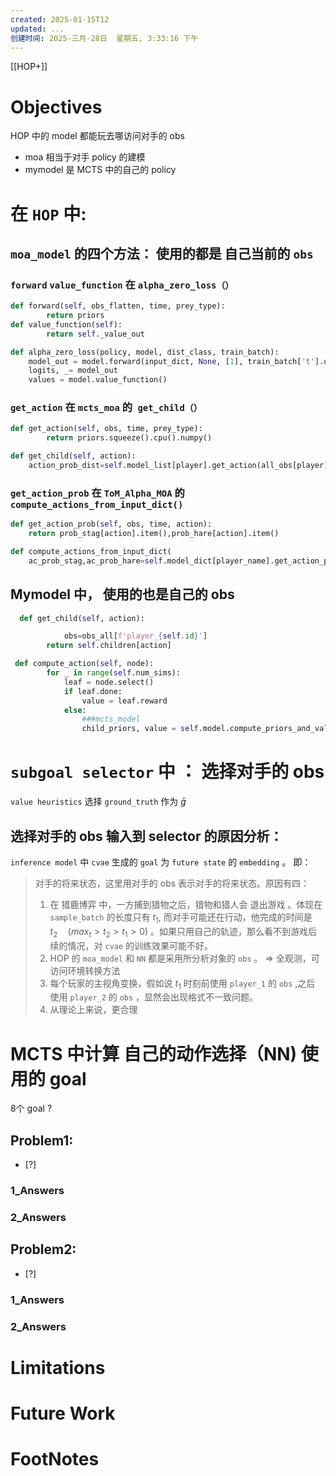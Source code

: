 ```yaml
---
created: 2025-01-15T12
updated: ...
创建时间: 2025-三月-28日  星期五, 3:33:16 下午
---
```

[[HOP+]]

# Objectives
HOP 中的 model 都能玩去哪访问对手的 obs 
- moa 相当于对手 policy  的建模
- mymodel  是 MCTS 中的自己的 policy 



#  在 `HOP` 中:
 
## `moa_model` 的四个方法： 使用的都是 自己当前的 `obs` 

### `forward` `value_function` 在 `alpha_zero_loss（）` 

```python
def forward(self, obs_flatten, time, prey_type):
        return priors
def value_function(self):
        return self._value_out
```

```python
def alpha_zero_loss(policy, model, dist_class, train_batch):
    model_out = model.forward(input_dict, None, [1], train_batch['t'].unsqueeze(1))
    logits, _= model_out
    values = model.value_function()
```


### `get_action` 在 `mcts_moa` 的` get_child（）`
```python
def get_action(self, obs, time, prey_type):
        return priors.squeeze().cpu().numpy()
```

```python
def get_child(self, action):
	action_prob_dist=self.model_list[player].get_action(all_obs[player],self.state['time'],self.target_prey)

```




### `get_action_prob` 在 `ToM_Alpha_MOA` 的 `compute_actions_from_input_dict()`



```python
def get_action_prob(self, obs, time, action):
	return prob_stag[action].item(),prob_hare[action].item()
```


```python
def compute_actions_from_input_dict(
	ac_prob_stag,ac_prob_hare=self.model_dict[player_name].get_action_prob(exist_player_obs[player_name], time-1, last_action[player_name])
```



## Mymodel 中， 使用的也是自己的 obs 
  
```python
  def get_child(self, action):

            obs=obs_all[f'player_{self.id}']
        return self.children[action]
```



   
```python
 def compute_action(self, node):
        for _ in range(self.num_sims):
            leaf = node.select()
            if leaf.done:
                value = leaf.reward
            else:
                ###mcts_model
                child_priors, value = self.model.compute_priors_and_value(leaf.obs, leaf.state['time'])
```


# `subgoal selector` 中 ： 选择对手的 obs 
`value heuristics` 选择 `ground_truth` 作为 $\bar{g}$

## 选择对手的 obs 输入到 selector 的原因分析： 
`inference model` 中 `cvae` 生成的 `goal` 为 `future state` 的 `embedding` 。 即：

>对手的将来状态，这里用对手的 obs 表示对手的将来状态。原因有四：
>1. 在 猎鹿博弈 中，一方捕到猎物之后，猎物和猎人会 退出游戏 。体现在 `sample_batch` 的长度只有 $t_{1}$, 而对手可能还在行动，他完成的时间是 $t_{2} \quad (max_{t}>t_{2}>t_{1}>0)$  。如果只用自己的轨迹，那么看不到游戏后续的情况，对 `cvae` 的训练效果可能不好。
>2. HOP 的 `moa_model` 和 `NN` 都是采用所分析对象的 `obs` 。 $\Longrightarrow$ 全观测，可访问环境转换方法
>3. 每个玩家的主视角变换，假如说  $t_{1}$ 时刻前使用 `player_1` 的 `obs` ,之后 使用 `player_2` 的 `obs` ，显然会出现格式不一致问题。
>4. 从理论上来说，更合理


# MCTS 中计算 自己的动作选择（NN) 使用的 goal 

8个 goal ? 



## Problem1: 
- [?] 

### 1_Answers


### 2_Answers



## Problem2: 
- [?] 

### 1_Answers


### 2_Answers



# Limitations
# Future Work
# FootNotes